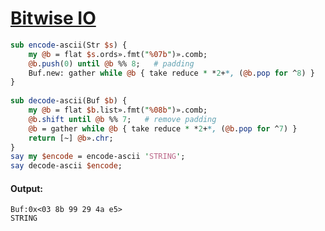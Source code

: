 [1]: https://rosettacode.org/wiki/Bitwise_IO

# [Bitwise IO][1]

```perl
sub encode-ascii(Str $s) {
    my @b = flat $s.ords».fmt("%07b")».comb;
    @b.push(0) until @b %% 8;   # padding
    Buf.new: gather while @b { take reduce * *2+*, (@b.pop for ^8) }
}
 
sub decode-ascii(Buf $b) {
    my @b = flat $b.list».fmt("%08b")».comb;
    @b.shift until @b %% 7;   # remove padding
    @b = gather while @b { take reduce * *2+*, (@b.pop for ^7) }
    return [~] @b».chr;
}
say my $encode = encode-ascii 'STRING';
say decode-ascii $encode;
```

#### Output:
```
Buf:0x<03 8b 99 29 4a e5>
STRING
```